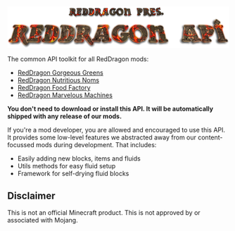 <p align="center">
<img src="https://raw.githubusercontent.com/TeamRedDragon/RedDragon-API/master/misc/reddragon-api-banner.png">
</p>

The common API toolkit for all RedDragon mods:
* [RedDragon Gorgeous Greens](https://github.com/TeamRedDragon/RedDragon-Gorgeous-Greens)
* [RedDragon Nutritious Noms](https://github.com/TeamRedDragon/RedDragon-Nutritious-Noms)
* [RedDragon Food Factory](https://github.com/TeamRedDragon/RedDragon-Food-Factory)
* [RedDragon Marvelous Machines](https://github.com/TeamRedDragon/RedDragon-Marvelous-Machines)

**You don't need to download or install this API. It will be automatically shipped with any release of our mods.**

If you're a mod developer, you are allowed and encouraged to use this API. It provides some low-level features we abstracted away from our content-focussed mods during development. That includes:
* Easily adding new blocks, items and fluids
* Utils methods for easy fluid setup
* Framework for self-drying fluid blocks

## Disclaimer

This is not an official Minecraft product. This is not approved by or associated with Mojang.
